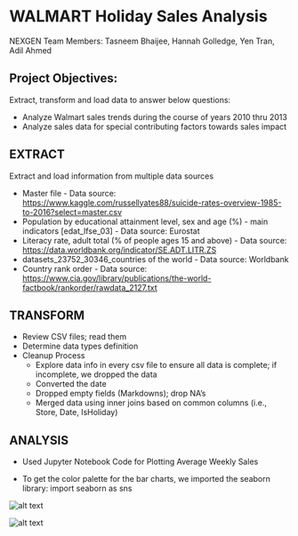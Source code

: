 # WALMART Holiday Sales Analysis

NEXGEN Team Members: Tasneem Bhaijee, Hannah Golledge, Yen Tran, Adil Ahmed

## Project Objectives: 
Extract, transform and load data to answer below questions:
* Analyze Walmart sales trends during the course of years 2010 thru 2013
* Analyze sales data for special contributing factors towards sales impact


## EXTRACT

Extract and load information from multiple data sources

* Master file - Data source: https://www.kaggle.com/russellyates88/suicide-rates-overview-1985-to-2016?select=master.csv 
* Population by educational attainment level, sex and age (%) - main indicators [edat_lfse_03] - Data source: Eurostat
* Literacy rate, adult total (% of people ages 15 and above) - Data source: https://data.worldbank.org/indicator/SE.ADT.LITR.ZS
* datasets_23752_30346_countries of the world - Data source: Worldbank
* Country rank order - Data source: https://www.cia.gov/library/publications/the-world-factbook/rankorder/rawdata_2127.txt

## TRANSFORM

*  Review CSV files; read them
*  Determine data types definition
*  Cleanup Process
    * Explore data info in every csv file to ensure all data is complete;  if  incomplete, we dropped the data
    * Converted the date
    * Dropped empty fields (Markdowns); drop NA’s
    * Merged data using inner joins based on common columns (i.e., Store, Date, IsHoliday)


## ANALYSIS
* Used Jupyter Notebook Code for Plotting Average Weekly Sales

* To get the color palette for the bar charts, we imported the seaborn library:
    import seaborn as sns

![alt text](https://github.com/tbhaijee/project_one/blob/master/results/image2.PNG)

![alt text](https://github.com/tbhaijee/project_one/blob/master/results/image1.PNG)

